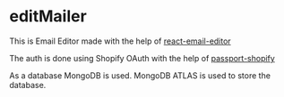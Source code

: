 # editMailer

This is Email Editor made with the help of [react-email-editor](https://github.com/unlayer/react-email-editor)

The auth is done using Shopify OAuth with the help of [passport-shopify](https://github.com/danteata/passport-shopify)

As a database MongoDB is used. MongoDB ATLAS is used to store the database.


